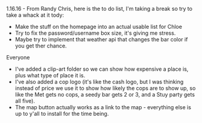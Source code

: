 1.16.16 - From Randy
Chris, here is the to do list, I'm taking a break so try to take a whack at it tody:
- Make the stuff on the homepage into an actual usable list for Chloe
- Try to fix the password/username box size, it's giving me stress.
- Maybe try to implement that weather api that changes the bar color if you get ther chance.

Everyone
- I've added a clip-art folder so we can show how expensive a place is, plus what type of place it is.
- I've also added a cop logo (it's like the cash logo, but I was thinking instead of price we use it to show how likely the cops are to show up, so like the Met gets no cops, a seedy bar gets 2 or 3, and a Stuy party gets all five).
- The map button actually works as a link to the map - everything else is up to y'all to install for the time being.

